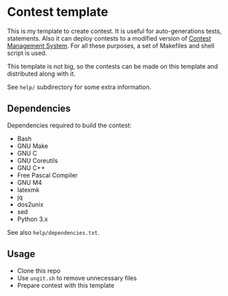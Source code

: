 # Contest template

This is my template to create contest. It is useful for auto-generations tests, statements. Also it can deploy contests to a modified version of [Contest Management System](https://github.com/alex65536/cms). For all these purposes, a set of Makefiles and shell script is used.

This template is not big, so the contests can be made on this template and distributed along with it.

See `help/` subdirectory for some extra information.

## Dependencies

Dependencies required to build the contest:

  - Bash  
  - GNU Make  
  - GNU C  
  - GNU Coreutils  
  - GNU C++  
  - Free Pascal Compiler  
  - GNU M4  
  - latexmk  
  - jq  
  - dos2unix  
  - sed  
  - Python 3.x

See also `help/dependencies.txt`.

## Usage

- Clone this repo 
- Use `ungit.sh` to remove unnecessary files
- Prepare contest with this template
